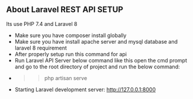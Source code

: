 ## About Laravel REST API SETUP

Its use PHP 7.4 and Laravel 8

- Make sure you have composer install globally
- Make sure you have install apache server and mysql database and laravel 8 requirement
- After properly setup run this command for api
- Run Laravel API Server below command like this open the cmd prompt and go to the root directory of project and run the below command:
- >> php artisan serve
- Starting Laravel development server: http://127.0.0.1:8000
